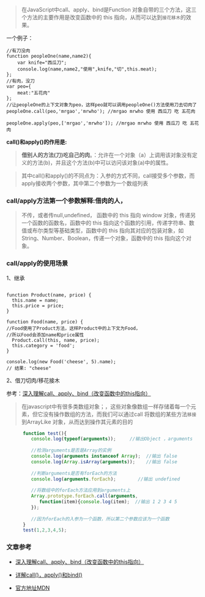 >在JavaScript中call、apply、bind是Function 对象自带的三个方法，这三个方法的主要作用是改变函数中的 this 指向，从而可以达到`接花移木`的效果。

一个例子：

```
//有刀没肉
function peopleOne(name,name2){
    var knife="西瓜刀";
    console.log(name,name2,"使用",knife,"切",this.meat);
};
//有肉，没刀
var peo={
    meat:"五花肉"
};
//让peopleOne的上下文对象为peo，这样peo就可以调用peopleOne()方法使用刀去切肉了
peopleOne.call(peo,'mrgao','mrwho'); //mrgao mrwho 使用 西瓜刀 吃 五花肉

peopleOne.apply(peo,['mrgao','mrwho']); //mrgao mrwho 使用 西瓜刀 吃 五花肉

```
**call()和apply()的作用是:**
> **借别人的方法(刀)吃自己的肉**。：允许在一个对象（a）上调用该对象没有定义的方法(b)，并且这个方法(b)中可以访问该对象(a)中的属性。

> 其中call()和apply()的不同点为：入参的方式不同，call接受多个参数，而apply接收两个参数，其中第二个参数为一个数组列表


### call/apply方法第一个参数解释:借肉的人，

> 不传，或者传null,undefined， 函数中的 this 指向 window 对象，传递另一个函数的函数名，函数中的 this 指向这个函数的引用，传递字符串、数值或布尔类型等基础类型，函数中的 this 指向其对应的包装对象，如 String、Number、Boolean，传递一个对象，函数中的 this 指向这个对象。



### call/apply的使用场景

1、继承
```

function Product(name, price) {
  this.name = name;
  this.price = price;
}

function Food(name, price) {
//Food使用了Product方法，这样Product中的上下文为Food，
//所以Food会添加name和price属性
  Product.call(this, name, price);
  this.category = 'food';
}

console.log(new Food('cheese', 5).name);
// 结果: "cheese"

```

2、借刀切肉/移花接木

参考：[深入理解call、apply、bind（改变函数中的this指向）](https://blog.csdn.net/zhouzuoluo/article/details/84935106)

>在javascript中有很多类数组对象；，这些对象像数组一样存储着每一个元素，但它没有操作数组的方法，而我们可以通过call 将数组的某些方法`移接`到ArrayLike 对象，从而达到操作其元素的目的

```js
      function test(){
         console.log(typeof(arguments));     //输出Object ，arguments
 
         //检测arguments是否是Array的实例
         console.log(arguments instanceof Array);  //输出 false
         console.log(Array.isArray(arguments));    //输出 false
 
         //判断arguments是否有forEach的方法
         console.log(arguments.forEach);        //输出 undefined
 
         //将数组中的forEach方法应用到arguments上
         Array.prototype.forEach.call(arguments,
            function(item){console.log(item);  //输出 1 2 3 4 5
         });
         
         //因为forEach的入参为一个函数，所以第二个参数应该为一个函数
      }
      test(1,2,3,4,5);


```

### 文章参考
- [深入理解call、apply、bind（改变函数中的this指向）](https://blog.csdn.net/zhouzuoluo/article/details/84935106)
 
 - [
详解call()，apply()和bind()](https://blog.csdn.net/u014267183/article/details/52610600)

- [官方地址MDN](https://developer.mozilla.org/zh-CN/docs/Web/JavaScript/Reference/Global_Objects/Function/call)
